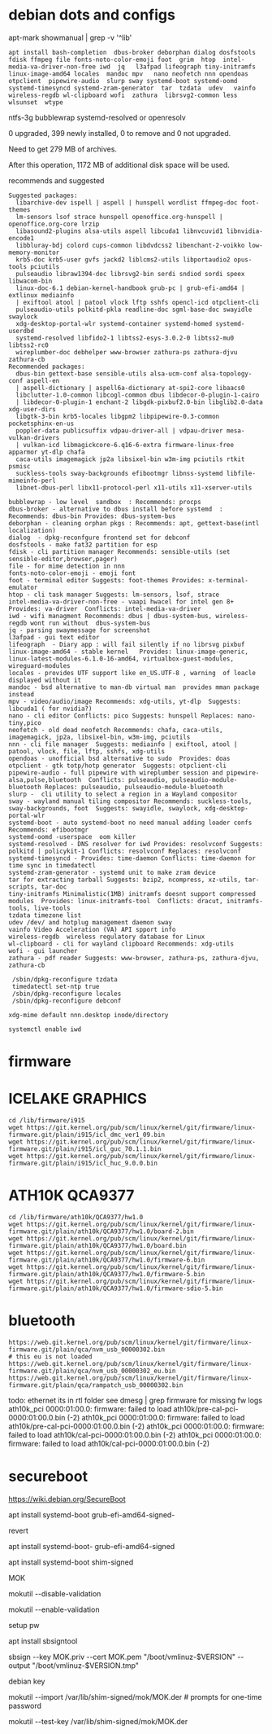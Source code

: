 
# debian dots and configs

apt-mark showmanual | grep -v '^lib'

```
apt install bash-completion  dbus-broker deborphan dialog dosfstools fdisk ffmpeg file fonts-noto-color-emoji foot  grim  htop  intel-media-va-driver-non-free iwd  jq   l3afpad lifeograph tiny-initramfs linux-image-amd64 locales  mandoc mpv   nano neofetch nnn opendoas otpclient  pipewire-audio  slurp sway systemd-boot systemd-oomd  systemd-timesyncd systemd-zram-generator  tar  tzdata  udev   vainfo  wireless-regdb wl-clipboard wofi  zathura  librsvg2-common less wlsunset  wtype
```

ntfs-3g  bubblewrap  systemd-resolved or openresolv 

0 upgraded, 399 newly installed, 0 to remove and 0 not upgraded.

Need to get 279 MB of archives.

After this operation, 1172 MB of additional disk space will be used.


recommends and suggested 
```
Suggested packages:
  libarchive-dev ispell | aspell | hunspell wordlist ffmpeg-doc foot-themes
  lm-sensors lsof strace hunspell openoffice.org-hunspell | openoffice.org-core lrzip
  libasound2-plugins alsa-utils aspell libcuda1 libnvcuvid1 libnvidia-encode1
  libbluray-bdj colord cups-common libdvdcss2 libenchant-2-voikko low-memory-monitor
  krb5-doc krb5-user gvfs jackd2 liblcms2-utils libportaudio2 opus-tools pciutils
  pulseaudio libraw1394-doc librsvg2-bin serdi sndiod sordi speex libwacom-bin
  linux-doc-6.1 debian-kernel-handbook grub-pc | grub-efi-amd64 | extlinux mediainfo
  | exiftool atool | patool vlock lftp sshfs opencl-icd otpclient-cli
  pulseaudio-utils polkitd-pkla readline-doc sgml-base-doc swayidle swaylock
  xdg-desktop-portal-wlr systemd-container systemd-homed systemd-userdbd
  systemd-resolved libfido2-1 libtss2-esys-3.0.2-0 libtss2-mu0 libtss2-rc0
  wireplumber-doc debhelper www-browser zathura-ps zathura-djvu zathura-cb
Recommended packages:
  dbus-bin gettext-base sensible-utils alsa-ucm-conf alsa-topology-conf aspell-en
  | aspell-dictionary | aspell6a-dictionary at-spi2-core libaacs0
  libclutter-1.0-common libcogl-common dbus libdecor-0-plugin-1-cairo
  | libdecor-0-plugin-1 enchant-2 libgdk-pixbuf2.0-bin libglib2.0-data xdg-user-dirs
  libgtk-3-bin krb5-locales libgpm2 libpipewire-0.3-common pocketsphinx-en-us
  poppler-data publicsuffix vdpau-driver-all | vdpau-driver mesa-vulkan-drivers
  | vulkan-icd libmagickcore-6.q16-6-extra firmware-linux-free apparmor yt-dlp chafa
  caca-utils imagemagick jp2a libsixel-bin w3m-img pciutils rtkit psmisc
  suckless-tools sway-backgrounds efibootmgr libnss-systemd libfile-mimeinfo-perl
  libnet-dbus-perl libx11-protocol-perl x11-utils x11-xserver-utils

```

```
bubblewrap - low level  sandbox  : Recommends: procps  
dbus-broker - alternative to dbus install before systemd  :  Recommends: dbus-bin Provides: dbus-system-bus   
deborphan - cleaning orphan pkgs : Recommends: apt, gettext-base(intl localization)  
dialog  - dpkg-reconfgure frontend set for debconf  
dosfstools - make fat32 partition for esp  
fdisk - cli partition manager Recommends: sensible-utils (set sensible-editor,browser,pager)  
file - for mime detection in nnn  
fonts-noto-color-emoji - emoji font  
foot - terminal editor Suggests: foot-themes Provides: x-terminal-emulator    
htop - cli task manager Suggests: lm-sensors, lsof, strace  
intel-media-va-driver-non-free - vaapi hwacel for intel gen 8+   Provides: va-driver  Conflicts: intel-media-va-driver  
iwd - wifi managment Recommends: dbus | dbus-system-bus, wireless-regdb wont run without  dbus-system-bus   
jq - parsing swaymessage for screenshot   
l3afpad - gui text editor   
lifeograph  - Diary app : will fail silently if no librsvg pixbuf  
linux-image-amd64 - stable kernel   Provides: linux-image-generic, linux-latest-modules-6.1.0-16-amd64, virtualbox-guest-modules, wireguard-modules   
locales - provides UTF support like en_US.UTF-8 , warning  of loacle displayed without it   
mandoc - bsd alternative to man-db virtual man  provides mman package instead  
mpv - video/audio/image Recommends: xdg-utils, yt-dlp  Suggests: libcuda1 ( for nvidia?)  
nano - cli editor Conflicts: pico Suggests: hunspell Replaces: nano-tiny,pico   
neofetch - old dead neofetch Recommends: chafa, caca-utils, imagemagick, jp2a, libsixel-bin, w3m-img, pciutils   
nnn - cli file manager  Suggests: mediainfo | exiftool, atool | patool, vlock, file, lftp, sshfs, xdg-utils  
opendoas - unofficial bsd alternative to sudo  Provides: doas  
otpclient - gtk totp/hotp generator  Suggests: otpclient-cli   
pipewire-audio - full pipewire with wireplumber session and pipewire-alsa,pulse,bluetooth  Conflicts: pulseaudio, pulseaudio-module-bluetooth Replaces: pulseaudio, pulseaudio-module-bluetooth  
slurp -  cli utility to select a region in a Wayland compositor  
sway - wayland manual tiling compositor Recommends: suckless-tools, sway-backgrounds, foot  Suggests: swayidle, swaylock, xdg-desktop-portal-wlr  
systemd-boot - auto systemd-boot no need manual adding loader confs Recommends: efibootmgr    
systemd-oomd -userspace  oom killer   
systemd-resolved - DNS resolver for iwd Provides: resolvconf Suggests: polkitd | policykit-1 Conflicts: resolvconf Replaces: resolvconf  
systemd-timesyncd - Provides: time-daemon Conflicts: time-daemon for time sync in timedatectl  
systemd-zram-generator - systemd unit to make zram device  
tar for extracting tarball Suggests: bzip2, ncompress, xz-utils, tar-scripts, tar-doc  
tiny-initramfs Minimalistic(1MB) initramfs doesnt support compressed modules  Provides: linux-initramfs-tool  Conflicts: dracut, initramfs-tools, live-tools  
tzdata timezone list  
udev /dev/ and hotplug management daemon sway   
vainfo Video Acceleration (VA) API spport info  
wireless-regdb  wireless regulatory database for Linux  
wl-clipboard - cli for wayland clipboard Recommends: xdg-utils  
wofi - gui launcher   
zathura - pdf reader Suggests: www-browser, zathura-ps, zathura-djvu, zathura-cb   
```
 
 


```
 /sbin/dpkg-reconfigure tzdata
 timedatectl set-ntp true
 /sbin/dpkg-reconfigure locales
 /sbin/dpkg-reconfigure debconf

```


```
xdg-mime default nnn.desktop inode/directory
``` 

```
systemctl enable iwd
```

# firmware 

# ICELAKE GRAPHICS
```
cd /lib/firmware/i915
wget https://git.kernel.org/pub/scm/linux/kernel/git/firmware/linux-firmware.git/plain/i915/icl_dmc_ver1_09.bin
wget https://git.kernel.org/pub/scm/linux/kernel/git/firmware/linux-firmware.git/plain/i915/icl_guc_70.1.1.bin
wget https://git.kernel.org/pub/scm/linux/kernel/git/firmware/linux-firmware.git/plain/i915/icl_huc_9.0.0.bin
```

# ATH10K QCA9377
```
cd /lib/firmware/ath10k/QCA9377/hw1.0
wget https://git.kernel.org/pub/scm/linux/kernel/git/firmware/linux-firmware.git/plain/ath10k/QCA9377/hw1.0/board-2.bin
wget https://git.kernel.org/pub/scm/linux/kernel/git/firmware/linux-firmware.git/plain/ath10k/QCA9377/hw1.0/board.bin
wget https://git.kernel.org/pub/scm/linux/kernel/git/firmware/linux-firmware.git/plain/ath10k/QCA9377/hw1.0/firmware-6.bin
wget https://git.kernel.org/pub/scm/linux/kernel/git/firmware/linux-firmware.git/plain/ath10k/QCA9377/hw1.0/firmware-5.bin
wget https://git.kernel.org/pub/scm/linux/kernel/git/firmware/linux-firmware.git/plain/ath10k/QCA9377/hw1.0/firmware-sdio-5.bin

```
# bluetooth
```
https://web.git.kernel.org/pub/scm/linux/kernel/git/firmware/linux-firmware.git/plain/qca/nvm_usb_00000302.bin
# this eu is not loaded 
https://web.git.kernel.org/pub/scm/linux/kernel/git/firmware/linux-firmware.git/plain/qca/nvm_usb_00000302_eu.bin
https://web.git.kernel.org/pub/scm/linux/kernel/git/firmware/linux-firmware.git/plain/qca/rampatch_usb_00000302.bin
```

todo:   ethernet its in rtl folder see  dmesg  | grep firmware for missing fw logs
 ath10k_pci 0000:01:00.0: firmware: failed to load ath10k/pre-cal-pci-0000:01:00.0.bin (-2)
ath10k_pci 0000:01:00.0: firmware: failed to load ath10k/pre-cal-pci-0000:01:00.0.bin (-2)
ath10k_pci 0000:01:00.0: firmware: failed to load ath10k/cal-pci-0000:01:00.0.bin (-2)
ath10k_pci 0000:01:00.0: firmware: failed to load ath10k/cal-pci-0000:01:00.0.bin (-2)



# secureboot

https://wiki.debian.org/SecureBoot

apt install systemd-boot grub-efi-amd64-signed-

revert 

apt install systemd-boot- grub-efi-amd64-signed


apt install systemd-boot shim-signed

MOK

mokutil --disable-validation 

 mokutil --enable-validation

 setup pw 

 apt install sbsigntool

 sbsign --key MOK.priv --cert MOK.pem "/boot/vmlinuz-$VERSION" --output "/boot/vmlinuz-$VERSION.tmp"

 debian key

  mokutil --import /var/lib/shim-signed/mok/MOK.der # prompts for one-time password

  mokutil --test-key /var/lib/shim-signed/mok/MOK.der




